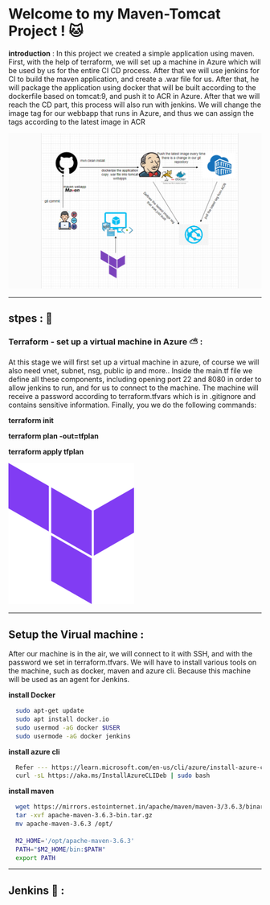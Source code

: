 # Welcome to my Maven-Tomcat Project ! 🐱
**introduction** :
In this project we created a simple application using maven.
First, with the help of terraform, we will set up a machine in Azure which will be used by us for the entire CI CD process.
After that we will use jenkins for CI to build the maven application, and create a .war file for us.
After that, he will package the application using docker that will be built according to the dockerfile based on tomcat:9, and push it to ACR in Azure.
After that we will reach the CD part, this process will also run with jenkins.
We will change the image tag for our webbapp that runs in Azure, and thus we can assign the tags according to the latest image in ACR

![Image alt text](images/diagram.png)


---


## stpes : 🔨
### Terraform - set up a virtual machine in Azure ⛅ :

At this stage we will first set up a virtual machine in azure, of course we will also need vnet, subnet, nsg, public ip and more..
Inside the main.tf file we define all these components, including opening port 22 and 8080 in order to allow jenkins to run, and for us to connect to the machine.
The machine will receive a password according to terraform.tfvars which is in .gitignore and contains sensitive information.
Finally, you we do the following commands:

**terraform init**

**terraform plan -out=tfplan**

**terraform apply tfplan**


![Image alt text](images/Terraform.png)


---


## Setup the Virual machine :
After our machine is in the air, we will connect to it with SSH, and with the password we set in terraform.tfvars.
We will have to install various tools on the machine, such as docker, maven and azure cli.
Because this machine will be used as an agent for Jenkins.

**install Docker**
```bash
  sudo apt-get update
  sudo apt install docker.io
  sudo usermod -aG docker $USER
  sudo usermode -aG docker jenkins
```

**install azure cli**
```bash
  Refer --- https://learn.microsoft.com/en-us/cli/azure/install-azure-cli-linux?pivots=apt
  curl -sL https://aka.ms/InstallAzureCLIDeb | sudo bash
```

**install maven**
```bash
  wget https://mirrors.estointernet.in/apache/maven/maven-3/3.6.3/binaries/apache-maven-3.6.3-bin.tar.gz
  tar -xvf apache-maven-3.6.3-bin.tar.gz
  mv apache-maven-3.6.3 /opt/

  M2_HOME='/opt/apache-maven-3.6.3'
  PATH="$M2_HOME/bin:$PATH"
  export PATH
```

---
## Jenkins 👴 :


